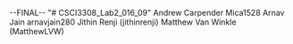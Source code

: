 --FINAL--
"# CSCI3308_Lab2_016_09" 
Andrew Carpender Mica1528
Arnav Jain  arnavjain280
Jithin Renji (jithinrenji)
Matthew Van Winkle (MatthewLVW)
